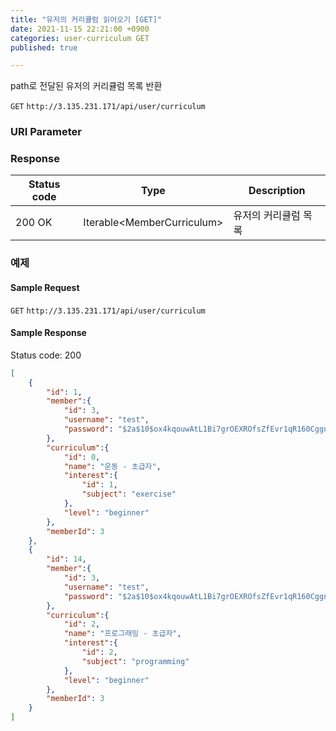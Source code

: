 ```yaml
---
title: "유저의 커리큘럼 읽어오기 [GET]"
date: 2021-11-15 22:21:00 +0900
categories: user-curriculum GET
published: true

---
```


path로 전달된 유저의 커리큘럼 목록 반환

`GET` `http://3.135.231.171/api/user/curriculum`

### URI Parameter

### Response

| Status code | Type                        | Description          |
| ----------- | --------------------------- | -------------------- |
| 200 OK      | Iterable\<MemberCurriculum> | 유저의 커리큘럼 목록 |



### 예제

#### Sample Request

`GET` `http://3.135.231.171/api/user/curriculum`

#### Sample Response

Status code: 200

```json
[
    {
        "id": 1,
        "member":{
            "id": 3,
            "username": "test",
            "password": "$2a$10$ox4kqouwAtL1Bi7grOEXROfsZfEvr1qR160Cggn17ugdoPbNjLqvO"
        },
        "curriculum":{
            "id": 0,
            "name": "운동 - 초급자",
            "interest":{
                "id": 1,
                "subject": "exercise"
            },
            "level": "beginner"
        },
        "memberId": 3
    },
    {
        "id": 14,
        "member":{
            "id": 3,
            "username": "test",
            "password": "$2a$10$ox4kqouwAtL1Bi7grOEXROfsZfEvr1qR160Cggn17ugdoPbNjLqvO"
        },
        "curriculum":{
            "id": 2,
            "name": "프로그래밍 - 초급자",
            "interest":{
                "id": 2,
                "subject": "programming"
            },
            "level": "beginner"
        },
        "memberId": 3
    }
]
```

